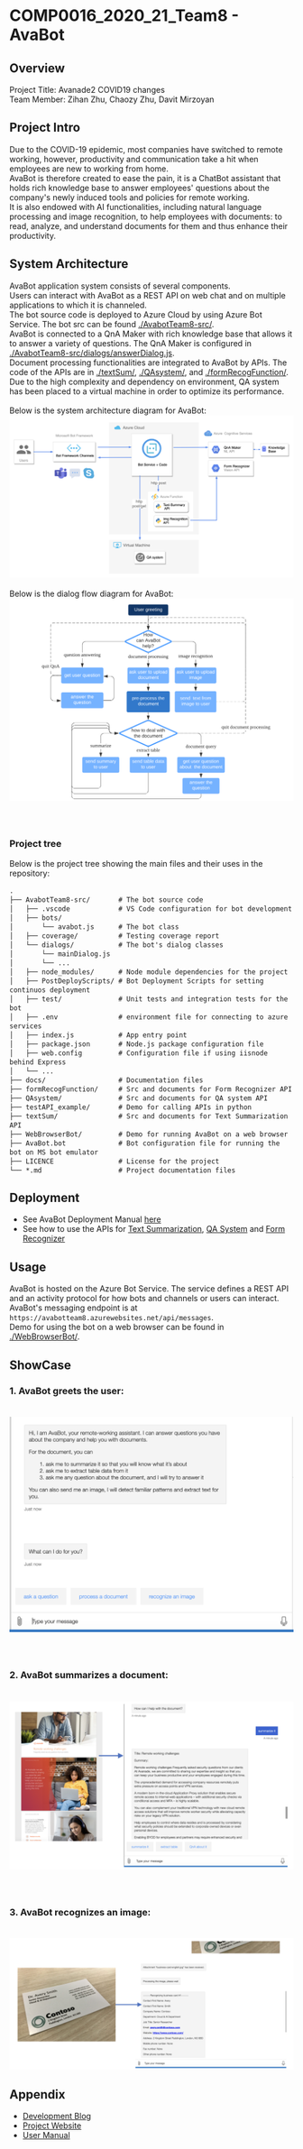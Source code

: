 # COMP0016_2020_21_Team8 - AvaBot
## Overview
  Project Title: Avanade2 COVID19 changes</br> 
  Team Member: Zihan Zhu, Chaozy Zhu, Davit Mirzoyan 

## Project Intro
  Due to the COVID-19 epidemic, most companies have switched to remote working, however, productivity and communication take a hit when employees are new to working from home.<br>
  AvaBot is therefore created to ease the pain, it is a ChatBot assistant that holds rich knowledge base to answer employees' questions about the company's newly induced tools and policies for remote working.<br>
  It is also endowed with AI functionalities, including natural language processing and image recognition, to help employees with documents: to read, analyze, and understand documents for them and thus enhance their productivity.

## System Architecture
AvaBot application system consists of several components. <br>
Users can interact with AvaBot as a REST API on web chat and on multiple applications to which it is channeled.<br>
The bot source code is deployed to Azure Cloud by using Azure Bot Service. The bot src can be found [./AvabotTeam8-src/](./AvabotTeam8-src).
<br>
AvaBot is connected to a QnA Maker with rich knowledge base that allows it to answer a variety of questions. The QnA Maker is configured in [./AvabotTeam8-src/dialogs/answerDialog.js](./AvabotTeam8-src/dialogs/answerDialog.js).<br> 
Document processing functionalities are integrated to AvaBot by APIs. The code of the APIs are in [./textSum/](./textSum), [./QAsystem/](./QAsystem), and [./formRecogFunction/](./formRecogFunction). <br> 
Due to the high complexity and dependency on environment, QA system has been placed to a virtual machine in order to optimize its performance.<br><br>
Below is the system architecture diagram for AvaBot:
![System Architecture Diagram](./docs/arch.png)
<br><br>Below is the dialog flow diagram for AvaBot:
![Flow Diagram](./docs/dialog1.png)

### <br><br>Project tree

Below is the project tree showing the main files and their uses in the repository:

```
.    
├── AvabotTeam8-src/       # The bot source code           
│   ├── .vscode            # VS Code configuration for bot development
│   ├── bots/              
│       └── avabot.js      # The bot class
│   ├── coverage/          # Testing coverage report
│   └── dialogs/           # The bot's dialog classes
│       └── mainDialog.js
│       └── ...
│   ├── node_modules/      # Node module dependencies for the project
│   ├── PostDeployScripts/ # Bot Deployment Scripts for setting continuos deployment
│   ├── test/              # Unit tests and integration tests for the bot
│   ├── .env               # environment file for connecting to azure services
│   ├── index.js           # App entry point
│   ├── package.json       # Node.js package configuration file
│   ├── web.config         # Configuration file if using iisnode behind Express
│   └── ...
├── docs/                  # Documentation files
├── formRecogFunction/     # Src and documents for Form Recognizer API
├── QAsystem/              # Src and documents for QA system API
├── testAPI_example/       # Demo for calling APIs in python
├── textSum/               # Src and documents for Text Summarization API
├── WebBrowserBot/         # Demo for running AvaBot on a web browser
├── AvaBot.bot             # Bot configuration file for running the bot on MS bot emulator
├── LICENCE                # License for the project
└── *.md                   # Project documentation files
```

## Deployment
- See AvaBot Deployment Manual [here](./AvabotTeam8-src/README.md)
- See how to use the APIs for [Text Summarization](./textSum/README.md), [QA System](./QAsystem/README.md) and [Form Recognizer](./formRecogFunction/README.md)


## Usage
AvaBot is hosted on the Azure Bot Service. The service defines a REST API and an activity protocol for how bots and channels or users can interact. AvaBot's messaging endpoint is at `https://avabotteam8.azurewebsites.net/api/messages`.<br>
Demo for using the bot on a web browser can be found in [./WebBrowserBot/](./WebBrowserBot).

## ShowCase
### 1. AvaBot greets the user:<br><br>
![Sample one](./docs/sample1.png)<br>
### <br><br>2. AvaBot summarizes a document:<br><br>
![Sample two](./docs/sample4.png)<br>
### <br><br>3. AvaBot recognizes an image:<br><br>
![Sample three](./docs/sample5.png)

 
## Appendix
- [Development Blog](https://chaozyhaha.wordpress.com/blog/)
- [Project Website](http://students.cs.ucl.ac.uk/2020/group8/index.html)
- [User Manual](http://students.cs.ucl.ac.uk/2020/group8/usermn.html)